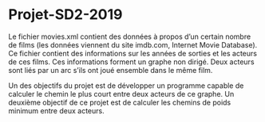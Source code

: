 # Projet-SD2-2019

Le fichier movies.xml contient des données à propos d’un certain nombre de films (les données viennent du site imdb.com, Internet Movie Database). Ce fichier contient des informations sur les années de sorties et les acteurs de ces films.
Ces informations forment un graphe non dirigé. Deux acteurs sont liés par un arc s’ils ont joué ensemble dans le même film.

Un des objectifs du projet est de développer un programme capable de calculer le chemin le plus court entre deux acteurs de ce graphe.
Un deuxième objectif de ce projet est de calculer les chemins de poids minimum entre deux acteurs.
